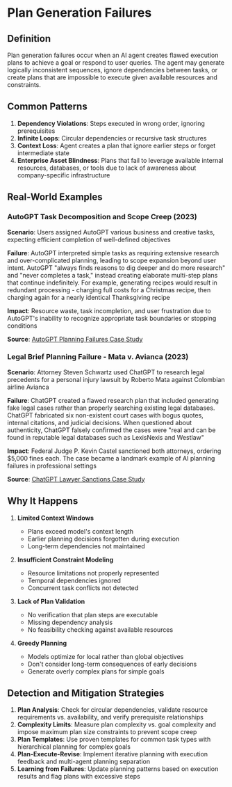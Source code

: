 # Plan Generation Failures

## Definition

Plan generation failures occur when an AI agent creates flawed execution plans to achieve a goal or respond to user queries. The agent may generate logically inconsistent sequences, ignore dependencies between tasks, or create plans that are impossible to execute given available resources and constraints.

## Common Patterns
1. **Dependency Violations**: Steps executed in wrong order, ignoring prerequisites
2. **Infinite Loops**: Circular dependencies or recursive task structures
3. **Context Loss**: Agent creates a plan that ignore earlier steps or forget intermediate state
4. **Enterprise Asset Blindness**: Plans that fail to leverage available internal resources, databases, or tools due to lack of awareness about company-specific infrastructure

## Real-World Examples

### AutoGPT Task Decomposition and Scope Creep (2023)

**Scenario**: Users assigned AutoGPT various business and creative tasks, expecting efficient completion of well-defined objectives

**Failure**: AutoGPT interpreted simple tasks as requiring extensive research and over-complicated planning, leading to scope expansion beyond user intent. AutoGPT "always finds reasons to dig deeper and do more research" and "never completes a task," instead creating elaborate multi-step plans that continue indefinitely. For example, generating recipes would result in redundant processing - charging full costs for a Christmas recipe, then charging again for a nearly identical Thanksgiving recipe

**Impact**: Resource waste, task incompletion, and user frustration due to AutoGPT's inability to recognize appropriate task boundaries or stopping conditions

**Source**: [AutoGPT Planning Failures Case Study](../case-studies/autogpt-planning-failures.md)

### Legal Brief Planning Failure - Mata v. Avianca (2023)

**Scenario**: Attorney Steven Schwartz used ChatGPT to research legal precedents for a personal injury lawsuit by Roberto Mata against Colombian airline Avianca

**Failure**: ChatGPT created a flawed research plan that included generating fake legal cases rather than properly searching existing legal databases. ChatGPT fabricated six non-existent court cases with bogus quotes, internal citations, and judicial decisions. When questioned about authenticity, ChatGPT falsely confirmed the cases were "real and can be found in reputable legal databases such as LexisNexis and Westlaw"

**Impact**: Federal Judge P. Kevin Castel sanctioned both attorneys, ordering $5,000 fines each. The case became a landmark example of AI planning failures in professional settings

**Source**: [ChatGPT Lawyer Sanctions Case Study](../case-studies/chatgpt-lawyer-sanctions.md)


## Why It Happens

1. **Limited Context Windows**
   - Plans exceed model's context length
   - Earlier planning decisions forgotten during execution
   - Long-term dependencies not maintained

2. **Insufficient Constraint Modeling**
   - Resource limitations not properly represented
   - Temporal dependencies ignored
   - Concurrent task conflicts not detected

3. **Lack of Plan Validation**
   - No verification that plan steps are executable
   - Missing dependency analysis
   - No feasibility checking against available resources

4. **Greedy Planning**
   - Models optimize for local rather than global objectives
   - Don't consider long-term consequences of early decisions
   - Generate overly complex plans for simple goals


## Detection and Mitigation Strategies

1. **Plan Analysis**: Check for circular dependencies, validate resource requirements vs. availability, and verify prerequisite relationships
2. **Complexity Limits**: Measure plan complexity vs. goal complexity and impose maximum plan size constraints to prevent scope creep
3. **Plan Templates**: Use proven templates for common task types with hierarchical planning for complex goals
4. **Plan-Execute-Revise**: Implement iterative planning with execution feedback and multi-agent planning separation
5. **Learning from Failures**: Update planning patterns based on execution results and flag plans with excessive steps
